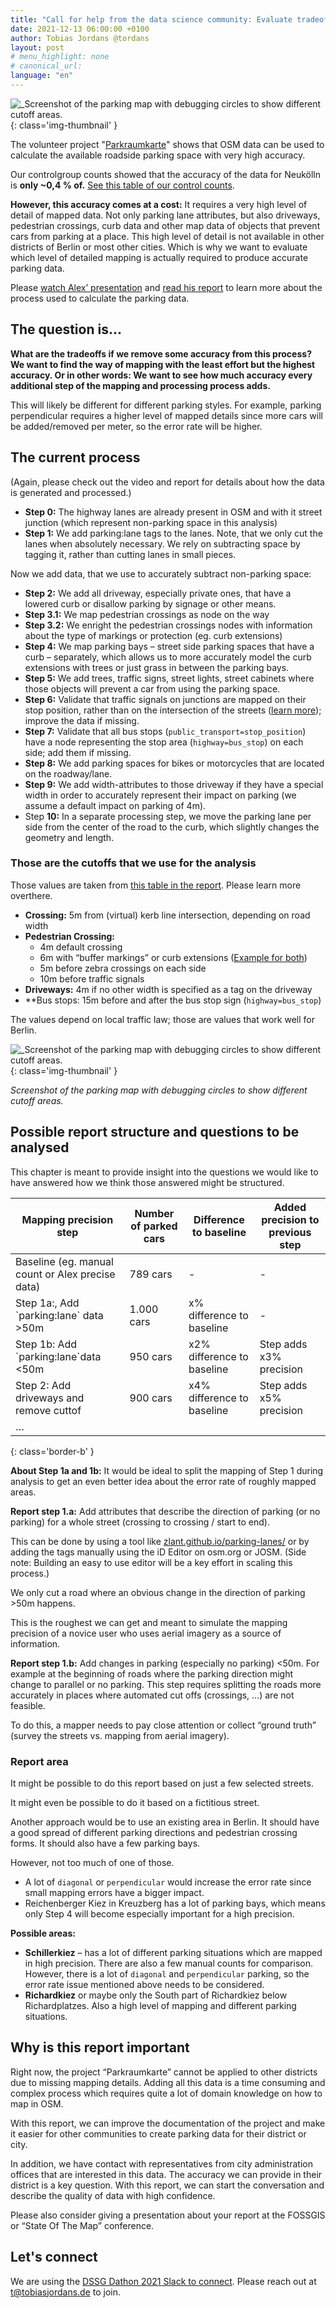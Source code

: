 ```yaml
---
title: "Call for help from the data science community: Evaluate tradeoffs in data quality for mapping parking data in OSM"
date: 2021-12-13 06:00:00 +0100
author: Tobias Jordans @tordans
layout: post
# menu_highlight: none
# canonical_url:
language: "en"
---
```


![_Screenshot of the parking map with debugging circles to show different cutoff areas.](../images/posts/strassenraumkarte/parkstreifen-generieren.jpg){: class='img-thumbnail' }

The volunteer project "[Parkraumkarte](https://supaplexosm.github.io/strassenraumkarte-neukoelln/?map=parkingmap#17/52.47379/13.44164)" shows that OSM data can be used to calculate the available roadside parking space with very high accuracy.

Our controlgroup counts showed that the accuracy of the data for Neukölln is **only ~0,4 % of.** [See this table of our control counts](https://supaplexosm.github.io/strassenraumkarte-neukoelln/parkraumkarte/report#anhang-b-vergleich-interpolierter-und-gez%C3%A4hlter-stellpl%C3%A4tze-stra%C3%9Fenparken).

**However, this accuracy comes at a cost:** It requires a very high level of detail of mapped data. Not only parking lane attributes, but also driveways, pedestrian crossings, curb data and other map data of objects that prevent cars from parking at a place. This high level of detail is not available in other districts of Berlin or most other cities. Which is why we want to evaluate which level of detailed mapping is actually required to produce accurate parking data.

Please [watch Alex’ presentation](https://supaplexosm.github.io/strassenraumkarte-neukoelln/posts/2021-06-08-vortrag-fossgis) and [read his report](https://supaplexosm.github.io/strassenraumkarte-neukoelln/parkraumkarte/report) to learn more about the process used to calculate the parking data.

## The question is…

**What are the tradeoffs if we remove some accuracy from this process? We want to find the way of mapping with the least effort but the highest accuracy. Or in other words: We want to see how much accuracy every additional step of the mapping and processing process adds.**

This will likely be different for different parking styles. For example, parking perpendicular requires a higher level of mapped details since more cars will be added/removed per meter, so the error rate will be higher.

## The current process

(Again, please check out the video and report for details about how the data is generated and processed.)

- **Step 0:** The highway lanes are already present in OSM and with it street junction (which represent non-parking space in this analysis)
- **Step 1:** We add parking:lane tags to the lanes. Note, that we only cut the lanes when absolutely necessary. We rely on subtracting space by tagging it, rather than cutting lanes in small pieces.

Now we add data, that we use to accurately subtract non-parking space:

- **Step 2:** We add all driveway, especially private ones, that have a lowered curb or disallow parking by signage or other means.
- **Step 3.1:** We map pedestrian crossings as node on the way
- **Step 3.2:** We enright the pedestrian crossings nodes with information about the type of markings or protection (eg. curb extensions)
- **Step 4:** We map parking bays – street side parking spaces that have a curb – separately, which allows us to more accurately model the curb extensions with trees or just grass in between the parking bays.
- **Step 5:** We add trees, traffic signs, street lights, street cabinets where those objects will prevent a car from using the parking space.
- **Step 6:** Validate that traffic signals on junctions are mapped on their stop position, rather than on the intersection of the streets ([learn more](https://wiki.openstreetmap.org/wiki/DE:Tag:highway%3Dtraffic_signals)); improve the data if missing.
- **Step 7:** Validate that all bus stops (`public_transport=stop_position`) have a node representing the stop area (`highway=bus_stop`) on each side; add them if missing.
- **Step 8:** We add parking spaces for bikes or motorcycles that are located on the roadway/lane.
- **Step 9:** We add width-attributes to those driveway if they have a special width in order to accurately represent their impact on parking (we assume a default impact on parking of 4m).
- Step **10:** In a separate processing step, we move the parking lane per side from the center of the road to the curb, which slightly changes the geometry and length.

### Those are the cutoffs that we use for the analysis

Those values are taken from [this table in the report](https://supaplexosm.github.io/strassenraumkarte-neukoelln/parkraumkarte/report#24-datenverarbeitung-zur-modellierung-des-stra%C3%9Fenparkens). Please learn more overthere.

- **Crossing:** 5m from (virtual) kerb line intersection, depending on road width
- **Pedestrian Crossing:**
  - 4m default crossing
  - 6m with “buffer markings” or curb extensions ([Example for both](https://supaplexosm.github.io/strassenraumkarte-neukoelln/?map=micromap#20/52.48057/13.43204))
  - 5m before zebra crossings on each side
  - 10m before traffic signals
- **Driveways:** 4m if no other width is specified as a tag on the driveway
- **Bus stops: 15m before and after the bus stop sign (`highway=bus_stop`)

The values depend on local traffic law; those are values that work well for Berlin.

![_Screenshot of the parking map with debugging circles to show different cutoff areas.](../images/posts/strassenraumkarte/parkstreifen-generieren.jpg){: class='img-thumbnail' }

_Screenshot of the parking map with debugging circles to show different cutoff areas._

## Possible report structure and questions to be analysed

This chapter is meant to provide insight into the questions we would like to have answered how we think those answered might be structured.

| Mapping precision step                           | Number of parked cars | Difference to baseline     | Added precision to previous step |
| ------------------------------------------------ | --------------------- | -------------------------- | -------------------------------- |
| Baseline (eg. manual count or Alex precise data) | 789 cars              | \-                         | \-                               |
| Step 1a:, Add \`parking:lane\` data >50m         | 1.000 cars            | x% difference to baseline  | \-                               |
| Step 1b: Add \`parking:lane\`data <50m           | 950 cars              | x2% difference to baseline | Step adds x3% precision          |
| Step 2: Add driveways and remove cuttof          | 900 cars              | x4% difference to baseline | Step adds x5% precision          |
| …                                                |                       |                            |                                  |
{: class='border-b' }

**About Step 1a and 1b:** It would be ideal to split the mapping of Step 1 during analysis to get an even better idea about the error rate of roughly mapped areas.

**Report step 1.a:** Add attributes that describe the direction of parking (or no parking) for a whole street (crossing to crossing / start to end).

This can be done by using a tool like [zlant.github.io/parking-lanes/](https://zlant.github.io/parking-lanes/#17/52.47906/13.42876) or by adding the tags manually using the iD Editor on osm.org or JOSM. (Side note: Building an easy to use editor will be a key effort in scaling this process.)

We only cut a road where an obvious change in the direction of parking >50m happens.

This is the roughest we can get and meant to simulate the mapping precision of a novice user who uses aerial imagery as a source of information.

**Report step 1.b:** Add changes in parking (especially no parking) <50m. For example at the beginning of roads where the parking direction might change to parallel or no parking. This step requires splitting the roads more accurately in places where automated cut offs (crossings, …) are not feasible.

To do this, a mapper needs to pay close attention or collect “ground truth” (survey the streets vs. mapping from aerial imagery).

### Report area

It might be possible to do this report based on just a few selected streets.

It might even be possible to do it based on a fictitious street.

Another approach would be to use an existing area in Berlin. It should have a good spread of different parking directions and pedestrian crossing forms. It should also have a few parking bays.

However, not too much of one of those.
- A lot of `diagonal` or `perpendicular` would increase the error rate since small mapping errors have a bigger impact.
- Reichenberger Kiez in Kreuzberg has a lot of parking bays, which means only Step 4 will become especially important for a high precision.

**Possible areas:**

- **Schillerkiez** – has a lot of different parking situations which are mapped in high precision. There are also a few manual counts for comparison. However, there is a lot of `diagonal` and `perpendicular` parking, so the error rate issue mentioned above needs to be considered.
- **Richardkiez** or maybe only the South part of Richardkiez below Richardplatzes. Also a high level of mapping and different parking situations.

## Why is this report important

Right now, the project “Parkraumkarte” cannot be applied to other districts due to missing mapping details. Adding all this data is a time consuming and complex process which requires quite a lot of domain knowledge on how to map in OSM.

With this report, we can improve the documentation of the project and make it easier for other communities to create parking data for their district or city.

In addition, we have contact with representatives from city administration offices that are interested in this data. The accuracy we can provide in their district is a key question. With this report, we can start the conversation and describe the quality of data with high confidence.

Please also consider giving a presentation about your report at the FOSSGIS or “State Of The Map” conference.

## Let's connect

We are using the [DSSG Dathon 2021 Slack to connect](https://dssgdatathon2021.slack.com/archives/C02KRJGTFGF). Please reach out at [t@tobiasjordans.de](mailto:t@tobiasjordans.de) to join.
